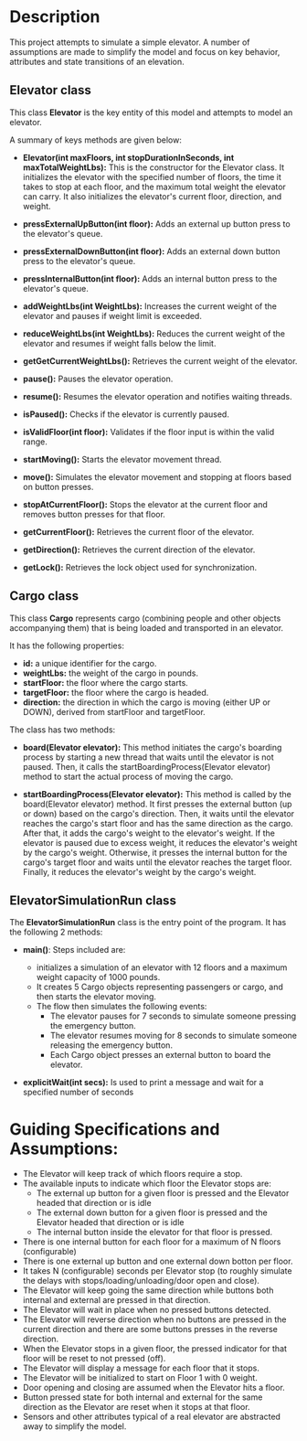 

# Description
This project attempts to simulate a simple elevator.  A number of assumptions are made to simplify the model and focus on key behavior, attributes and state transitions of an elevation.       

## Elevator class
This class **Elevator** is the key entity of this model and attempts to model an elevator.  

A summary of keys methods are given below:

- **Elevator(int maxFloors, int stopDurationInSeconds, int maxTotalWeightLbs):** This is the constructor for the Elevator class. It initializes the elevator with the specified number of floors, the time it takes to stop at each floor, and the maximum total weight the elevator can carry. It also initializes the elevator's current floor, direction, and weight.

- **pressExternalUpButton(int floor):** Adds an external up button press to the elevator's queue.

- **pressExternalDownButton(int floor):** Adds an external down button press to the elevator's queue.

- **pressInternalButton(int floor):** Adds an internal button press to the elevator's queue.

- **addWeightLbs(int WeightLbs):** Increases the current weight of the elevator and pauses if weight limit is exceeded.

- **reduceWeightLbs(int WeightLbs):** Reduces the current weight of the elevator and resumes if weight falls below the limit.

- **getGetCurrentWeightLbs():** Retrieves the current weight of the elevator.

- **pause():** Pauses the elevator operation.

- **resume():** Resumes the elevator operation and notifies waiting threads.

- **isPaused():** Checks if the elevator is currently paused.

- **isValidFloor(int floor):** Validates if the floor input is within the valid range.

- **startMoving():** Starts the elevator movement thread.

- **move():** Simulates the elevator movement and stopping at floors based on button presses.

- **stopAtCurrentFloor():** Stops the elevator at the current floor and removes button presses for that floor.

- **getCurrentFloor():** Retrieves the current floor of the elevator.

- **getDirection():** Retrieves the current direction of the elevator.

- **getLock():** Retrieves the lock object used for synchronization.


## Cargo class
This class **Cargo** represents cargo (combining people and other objects accompanying them) that is being loaded and transported in an elevator. 

It has the following properties:

- **id:** a unique identifier for the cargo.
- **weightLbs:** the weight of the cargo in pounds.
- **startFloor:** the floor where the cargo starts.
- **targetFloor:** the floor where the cargo is headed.
- **direction:** the direction in which the cargo is moving (either UP or DOWN), derived from startFloor and targetFloor.


The class has two methods:

- **board(Elevator elevator):** This method initiates the cargo's boarding process by starting a new thread that waits until the elevator is not paused. Then, it calls the startBoardingProcess(Elevator elevator) method to start the actual process of moving the cargo.

- **startBoardingProcess(Elevator elevator):** This method is called by the board(Elevator elevator) method. It first presses the external button (up or down) based on the cargo's direction. Then, it waits until the elevator reaches the cargo's start floor and has the same direction as the cargo. After that, it adds the cargo's weight to the elevator's weight. If the elevator is paused due to excess weight, it reduces the elevator's weight by the cargo's weight. Otherwise, it presses the internal button for the cargo's target floor and waits until the elevator reaches the target floor. Finally, it reduces the elevator's weight by the cargo's weight.

## ElevatorSimulationRun class 
The **ElevatorSimulationRun** class is the entry point of the program.  It has the following 2 methods: 

- **main()**:  Steps included are:  
  - initializes a simulation of an elevator with 12 floors and a maximum weight capacity of 1000 pounds.
  - It creates 5 Cargo objects representing passengers or cargo, and then starts the elevator moving. 
  - The flow then simulates the following events:
    - The elevator pauses for 7 seconds to simulate someone pressing the emergency button.
    - The elevator resumes moving for 8 seconds to simulate someone releasing the emergency button.
    - Each Cargo object presses an external button to board the elevator.

- **explicitWait(int secs):** Is used to print a message and wait for a specified number of seconds


# Guiding Specifications and Assumptions:
- The Elevator will keep track of which floors require a stop.
- The available inputs to indicate which floor the Elevator stops are:
  - The external up button for a given floor is pressed and the Elevator headed that direction or is idle
  - The external down button for a given floor is pressed and the Elevator headed that direction or is idle
  - The internal button inside the elevator for that floor is pressed.
- There is one internal button for each floor for a maximum of N floors (configurable)
- There is one external up button and one external down botton per floor.
- It takes N (configurable) seconds per Elevator stop (to roughly simulate the delays with stops/loading/unloading/door open and close).
- The Elevator will keep going the same direction while buttons both internal and external are pressed in that direction.
- The Elevator will wait in place when no pressed buttons detected. 
- The Elevator will reverse direction when no buttons are pressed in the current direction and there are some buttons presses in the reverse direction.
- When the Elevator stops in a given floor, the pressed indicator for that floor will be reset to not pressed (off).
- The Elevator will display a message for each floor that it stops.
- The Elevator will be initialized to start on Floor 1 with 0 weight.
- Door opening and closing are assumed when the Elevator hits a floor.
- Button pressed state for both internal and external for the same direction as the Elevator are reset when it stops at that floor.
- Sensors and other attributes typical of a real elevator are abstracted away to simplify the model. 